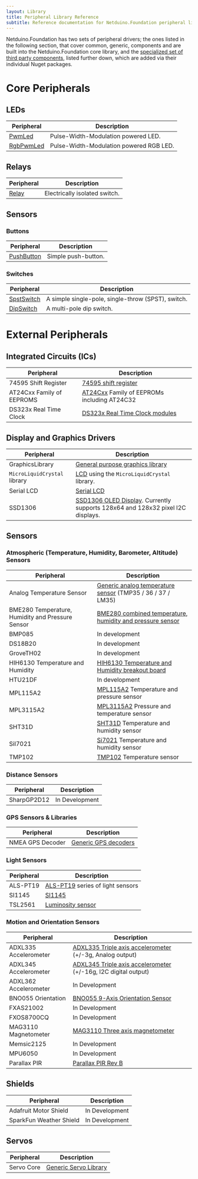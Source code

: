 ```yaml
---
layout: Library
title: Peripheral Library Reference
subtitle: Reference documentation for Netduino.Foundation peripheral library.
---
```



Netduino.Foundation has two sets of peripheral drivers; the ones listed in the following section, that cover common, generic, components and are built into the Netduino.Foundation core library, and the [specialized set of third party components](#external-peripherals), listed further down, which are added via their individual Nuget packages.

# Core Peripherals

## LEDs

| Peripheral                | Description                         |
|---------------------------|-------------------------------------|
| [PwmLed](/API/LEDs/PwmLed)      | Pulse-Width-Modulation powered LED. |
| [RgbPwmLed](/API/LEDs/RgbPwmLed)      | Pulse-Width-Modulation powered RGB LED. |

## Relays

| Peripheral                | Description                         |
|---------------------------|-------------------------------------|
| [Relay](/API/Relays/Relay)      | Electrically isolated switch. |

## Sensors


### Buttons

| Peripheral                | Description                         |
|---------------------------|-------------------------------------|
| [PushButton](/API/Sensors/Buttons/PushButton)      | Simple push-button. |


### Switches

| Peripheral                | Description                         |
|---------------------------|-------------------------------------|
| [SpstSwitch](/API/Sensors/Switches/SpstSwitch)      | A simple single-pole, single-throw (SPST), switch. |
| [DipSwitch](/API/Sensors/Switches/DipSwitch)      | A multi-pole dip switch. |

# External Peripherals

## Integrated Circuits (ICs)

| Peripheral                | Description                         |
|---------------------------|-------------------------------------|
| 74595 Shift Register      | [74595 shift register](/Library/ICs/74595) |
| AT24Cxx Family of EEPROMS | [AT24Cxx](/Library/ICs/EEPROM/AT24Cxx) Family of EEPROMs including AT24C32 |
| DS323x Real Time Clock    | [DS323x Real Time Clock modules](/Library/RTCs/DS323x) |

## Display and Graphics Drivers

| Peripheral                | Description                         |
|---------------------------|-------------------------------------|
| GraphicsLibrary | [General purpose graphics library](/Library/Displays/GraphicsLibrary) |
| `MicroLiquidCrystal` library | [LCD](/Library/Displays/MicroLiquidCrystal) using the `MicroLiquidCrystal` library. |
| Serial LCD                | [Serial LCD](/Library/Displays/SerialLCD) |
| SSD1306                   | [SSD1306 OLED Display](/Library/Displays/SSD1306).  Currently supports 128x64 and 128x32 pixel I2C displays. |

## Sensors

### Atmospheric (Temperature, Humidity, Barometer, Altitude) Sensors

| Peripheral                | Description                         |
|---------------------------|-------------------------------------|
| Analog Temperature Sensor | [Generic analog temperature sensor](/Library/Sensors/Temperature/Analog) (TMP35 / 36 / 37 / LM35)|
| BME280 Temperature, Humidity and Pressure Sensor | [BME280 combined temperature, humidity and pressure sensor](/Library/Sensors/Atmospheric/BME280) |
| BMP085                    | In development |
| DS18B20                   | In development |
| GroveTH02                 | In development |
| HIH6130 Temperature and Humidity | [HIH6130 Temperature and Humidity breakout board](/Library/Sensors/Atmospheric/HIH6130) |
| HTU21DF                   | In development |
| MPL115A2                  | [MPL115A2](/Library/Sensors/Barometric/MPL115A2) Temperature and pressure sensor |
| MPL3115A2                 | [MPL3115A2](/Library/Sensors/Barometric/MPL3115A2) Pressure and temperature sensor |
| SHT31D                    | [SHT31D](/Library/Sensors/Atmospheric/SHT31D) Temperature and humidity sensor |
| SiI7021                    | [Si7021](/Library/Sensors/Atmospheric/SI7021) Temperature and humidity sensor |
| TMP102                    | [TMP102](/Library/Sensors/Temperature/TMP102) Temperature sensor |

### Distance Sensors

| Peripheral                | Description                         |
|---------------------------|-------------------------------------|
| SharpGP2D12               | In Development |

### GPS Sensors & Libraries

| Peripheral                | Description                         |
|---------------------------|-------------------------------------|
| NMEA GPS Decoder          | [Generic GPS decoders](/Library/Sensors/GPS/NMEA) |

### Light Sensors

| Peripheral                | Description                         |
|---------------------------|-------------------------------------|
| ALS-PT19                  | [ALS-PT19](/Library/Sensors/Light/ALSPT19315C) series of light sensors |
| SI1145                    | [SI1145](/Library/Sensors/Light/SI1145) |
| TSL2561                   | [Luminosity sensor](/Library/Sensors/Light/TSL2561) |

### Motion and Orientation Sensors

| Peripheral                | Description                         |
|---------------------------|-------------------------------------|
| ADXL335 Accelerometer     | [ADXL335 Triple axis accelerometer](/Library/Sensors/Motion/ADXL335) (+/-3g, Analog output) |
| ADXL345 Accelerometer     | [ADXL345 Triple axis accelerometer](/Library/Sensors/Motion/ADXL345) (+/-16g, I2C digital output) |
| ADXL362 Accelerometer     | In Development |
| BNO055 Orientation        | [BNO055 9-Axis Orientation Sensor](/Library/Sensors/Motion/BNO055) |
| FXAS21002                 | In Development |
| FXOS8700CQ                | In Development |
| MAG3110 Magnetometer      | [MAG3110 Three axis magnetometer](/Library/Sensors/Motion/MAG3110) |
| Memsic2125                | In Development |
| MPU6050                   | In Development |
| Parallax PIR              | [Parallax PIR Rev B](/Library/Sensors/Motion/ParallaxPIR) |


## Shields

| Peripheral                | Description                         |
|---------------------------|-------------------------------------|
| Adafruit Motor Shield     | In Development |
| SparkFun Weather Shield   | In Development |

## Servos

| Peripheral                | Description                         |
|---------------------------|-------------------------------------|
| Servo Core                | [Generic Servo Library](/Library/Servos/Servo) |

